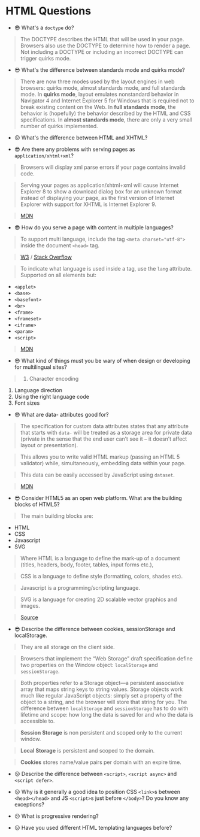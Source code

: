 # HTML Questions

* :sunglasses: What's a `doctype` do?

> The DOCTYPE describes the HTML that will be used in your page. Browsers also use the DOCTYPE to determine how to render a page. Not including a DOCTYPE or including an incorrect DOCTYPE can trigger quirks mode.

* :sunglasses: What's the difference between standards mode and quirks mode?

> There are now three modes used by the layout engines in web browsers: quirks mode, almost standards mode, and full standards mode. In **quirks mode**, layout emulates nonstandard behavior in Navigator 4 and Internet Explorer 5 for Windows that is required not to break existing content on the Web. In **full standards mode**, the behavior is (hopefully) the behavior described by the HTML and CSS specifications. In **almost standards mode**, there are only a very small number of quirks implemented.

* :confused: What's the difference between HTML and XHTML?

* :sunglasses: Are there any problems with serving pages as `application/xhtml+xml`?

> Browsers will display xml parse errors if your page contains invalid code.

> Serving your pages as application/xhtml+xml will cause Internet Explorer 8 to show a download dialog box for an unknown format instead of displaying your page, as the first version of Internet Explorer with support for XHTML is Internet Explorer 9.

> [MDN](https://developer.mozilla.org/en-US/docs/Quirks_Mode_and_Standards_Mode#XHTML)

* :sunglasses: How do you serve a page with content in multiple languages?

> To support multi language, include the tag `<meta charset="utf-8">` inside the document `<head>` tag.

> [W3](http://www.w3.org/International/O-charset)
/ [Stack Overflow](https://stackoverflow.com/questions/4696499/meta-charset-utf-8-vs-meta-http-equiv-content-type)

> To indicate what language is used inside a tag, use the `lang` attribute.
> Supported on all elements but:
* `<applet>`
* `<base>`
* `<basefont>`
* `<br>`
* `<frame>`
* `<frameset>`
* `<iframe>`
* `<param>`
* `<script>`

> [MDN](https://developer.mozilla.org/en-US/docs/Web/HTML/Global_attributes/lang)

* :sunglasses: What kind of things must you be wary of when design or developing for multilingual sites?

> 1. Character encoding
1. Language direction
1. Using the right language code
1. Font sizes

* :sunglasses: What are data- attributes good for?

> The specification for custom data attributes states that any attribute that starts with `data-` will be treated as a storage area for private data (private in the sense that the end user can’t see it – it doesn’t affect layout or presentation).

> This allows you to write valid HTML markup (passing an HTML 5 validator) while, simultaneously, embedding data within your page.

> This data can be easily accessed by JavaScript using `dataset`.

> [MDN](https://developer.mozilla.org/en-US/docs/Web/Guide/HTML/Using_data_attributes)

* :sunglasses: Consider HTML5 as an open web platform. What are the building blocks of HTML5?

> The main building blocks are:
* HTML
* CSS
* Javascript
* SVG
<!-- TODO: Add image & media formats -->

> Where HTML is a language to define the mark-up of a document (titles, headers, body, footer, tables, input forms etc.),

> CSS is a language to define style (formatting, colors, shades etc).

> Javascript is a programming/scripting language.

> SVG is a language for creating 2D scalable vector graphics and images.

> [Source](http://yucianga.info/?p=655)

* :sunglasses: Describe the difference between cookies, sessionStorage and localStorage.

> They are all storage on the client side.

> Browsers that implement the “Web Storage” draft specification define two properties on the Window object: `localStorage` and `sessionStorage`.

> Both properties refer to a Storage object—a persistent associative array that maps string keys to string values. Storage objects work much like regular JavaScript objects: simply set a property of the object to a string, and the browser will store that string for you. The difference between `localStorage` and `sessionStorage` has to do with lifetime and scope: how long the data is saved for and who the data is accessible to.

> **Session Storage** is non persistent and scoped only to the current window.

> **Local Storage** is persistent and scoped to the domain.

> **Cookies** stores name/value pairs per domain with an expire time.

<!-- TODO: add IndexedDB API -->

* :confused: Describe the difference between `<script>`, `<script async>` and `<script defer>`.

* :confused: Why is it generally a good idea to position CSS `<link>`s between `<head></head>` and JS `<script>`s just before `</body>`? Do you know any exceptions?

* :confused: What is progressive rendering?

* :confused: Have you used different HTML templating languages before?

